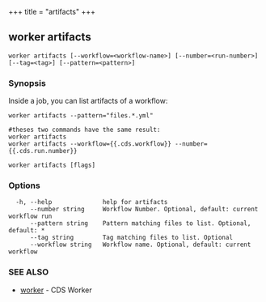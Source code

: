 +++
title = "artifacts"
+++
## worker artifacts

`worker artifacts [--workflow=<workflow-name>] [--number=<run-number>] [--tag=<tag>] [--pattern=<pattern>]`

### Synopsis


Inside a job, you can list artifacts of a workflow:

	worker artifacts --pattern="files.*.yml"

	#theses two commands have the same result:
	worker artifacts
	worker artifacts --workflow={{.cds.workflow}} --number={{.cds.run.number}}

		

```
worker artifacts [flags]
```

### Options

```
  -h, --help              help for artifacts
      --number string     Workflow Number. Optional, default: current workflow run
      --pattern string    Pattern matching files to list. Optional, default: *
      --tag string        Tag matching files to list. Optional
      --workflow string   Workflow name. Optional, default: current workflow
```

### SEE ALSO

* [worker](/manual/components/worker/worker/)	 - CDS Worker

